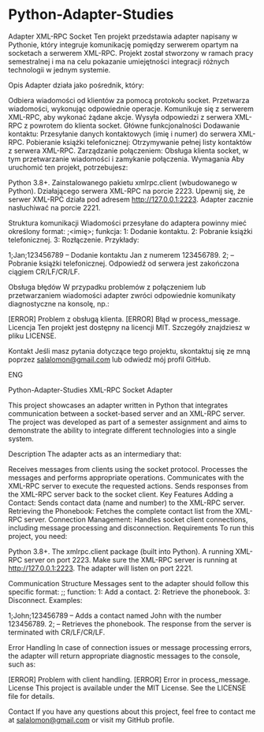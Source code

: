 # Python-Adapter-Studies
Adapter XML-RPC Socket
Ten projekt przedstawia adapter napisany w Pythonie, który integruje komunikację pomiędzy serwerem opartym na socketach a serwerem XML-RPC. Projekt został stworzony w ramach pracy semestralnej i ma na celu pokazanie umiejętności integracji różnych technologii w jednym systemie.

Opis
Adapter działa jako pośrednik, który:

Odbiera wiadomości od klientów za pomocą protokołu socket.
Przetwarza wiadomości, wykonując odpowiednie operacje.
Komunikuje się z serwerem XML-RPC, aby wykonać żądane akcje.
Wysyła odpowiedzi z serwera XML-RPC z powrotem do klienta socket.
Główne funkcjonalności
Dodawanie kontaktu: Przesyłanie danych kontaktowych (imię i numer) do serwera XML-RPC.
Pobieranie książki telefonicznej: Otrzymywanie pełnej listy kontaktów z serwera XML-RPC.
Zarządzanie połączeniem: Obsługa klienta socket, w tym przetwarzanie wiadomości i zamykanie połączenia.
Wymagania
Aby uruchomić ten projekt, potrzebujesz:

Python 3.8+.
Zainstalowanego pakietu xmlrpc.client (wbudowanego w Python).
Działającego serwera XML-RPC na porcie 2223.
Upewnij się, że serwer XML-RPC działa pod adresem http://127.0.0.1:2223.
Adapter zacznie nasłuchiwać na porcie 2221.

Struktura komunikacji
Wiadomości przesyłane do adaptera powinny mieć określony format:
<funkcja>;<imię>;<numer>
funkcja:
1: Dodanie kontaktu.
2: Pobranie książki telefonicznej.
3: Rozłączenie.
Przykłady:

1;Jan;123456789 – Dodanie kontaktu Jan z numerem 123456789.
2; – Pobranie książki telefonicznej.
Odpowiedź od serwera jest zakończona ciągiem CR/LF/CR/LF.

Obsługa błędów
W przypadku problemów z połączeniem lub przetwarzaniem wiadomości adapter zwróci odpowiednie komunikaty diagnostyczne na konsolę, np.:

[ERROR] Problem z obsługą klienta.
[ERROR] Błąd w process_message.
Licencja
Ten projekt jest dostępny na licencji MIT. Szczegóły znajdziesz w pliku LICENSE.

Kontakt
Jeśli masz pytania dotyczące tego projektu, skontaktuj się ze mną poprzez salalomon@gmail.com
lub odwiedź mój profil GitHub.

ENG

Python-Adapter-Studies
XML-RPC Socket Adapter

This project showcases an adapter written in Python that integrates communication between a socket-based server and an XML-RPC server. The project was developed as part of a semester assignment and aims to demonstrate the ability to integrate different technologies into a single system.

Description
The adapter acts as an intermediary that:

Receives messages from clients using the socket protocol.
Processes the messages and performs appropriate operations.
Communicates with the XML-RPC server to execute the requested actions.
Sends responses from the XML-RPC server back to the socket client.
Key Features
Adding a Contact: Sends contact data (name and number) to the XML-RPC server.
Retrieving the Phonebook: Fetches the complete contact list from the XML-RPC server.
Connection Management: Handles socket client connections, including message processing and disconnection.
Requirements
To run this project, you need:

Python 3.8+.
The xmlrpc.client package (built into Python).
A running XML-RPC server on port 2223.
Make sure the XML-RPC server is running at http://127.0.0.1:2223.
The adapter will listen on port 2221.

Communication Structure
Messages sent to the adapter should follow this specific format:
<function>;<name>;<number>
function:
1: Add a contact.
2: Retrieve the phonebook.
3: Disconnect.
Examples:

1;John;123456789 – Adds a contact named John with the number 123456789.
2; – Retrieves the phonebook.
The response from the server is terminated with CR/LF/CR/LF.

Error Handling
In case of connection issues or message processing errors, the adapter will return appropriate diagnostic messages to the console, such as:

[ERROR] Problem with client handling.
[ERROR] Error in process_message.
License
This project is available under the MIT License. See the LICENSE file for details.

Contact
If you have any questions about this project, feel free to contact me at salalomon@gmail.com
or visit my GitHub profile.
